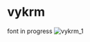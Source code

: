 # vykrm
font in progress
![vykrm_1](https://user-images.githubusercontent.com/93844352/140700210-970d05d6-5dee-44fa-b4bf-1ab683d4f3e9.jpg)
